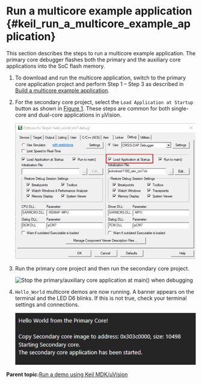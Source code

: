 # Run a multicore example application {#keil_run_a_multicore_example_application}

This section describes the steps to run a multicore example application. The primary core debugger flashes both the primary and the auxiliary core applications into the SoC flash memory.

1.  To download and run the multicore application, switch to the primary core application project and perform Step 1 – Step 3 as described in [Build a multicore example application](keil_build_a_multicore_example_application.md).
2.  For the secondary core project, select the `Load Application at Startup` button as shown in [Figure 1](#fig_t4f_mys_31c). These steps are common for both single-core and dual-core applications in μVision.

    ![](../images/keil_run_a_multicore_example_application.png "Load Application at Startup")

3.  Run the primary core project and then run the secondary core project.

    ![](../images/keil_run_a_multicore_example_application2.png "Stop the primary/auxiliary core application at main() when
                                debugging")

4.  `Hello_World` multicore demos are now running. A banner appears on the terminal and the LED D6 blinks. If this is not true, check your terminal settings and connections.

    ![](../images/keil_run_a_multicore_example_application3.png "The banner appears when multicore demos run successfully")


**Parent topic:**[Run a demo using Keil MDK/μVision](../topics/run_a_demo_using_keil_mdk_vision.md)

